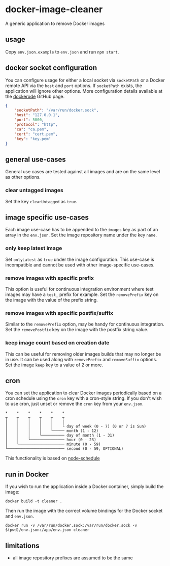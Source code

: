 # docker-image-cleaner
A generic application to remove Docker images

## usage
Copy `env.json.example` to `env.json` and run `npm start`.

## docker socket configuration
You can configure usage for either a local socket via `socketPath` or a Docker
remote API via the `host` and `port` options. If `socketPath` exists, the
application will ignore other options. More configuration details available at
the [dockerode](https://github.com/apocas/dockerode) GitHub page.
```JSON
{
    "socketPath": "/var/run/docker.sock",
    "host": "127.0.0.1",
    "port": 5000,
    "protocol": "http",
    "ca": "ca.pem",
    "cert": "cert.pem",
    "key": "key.pem"
}
```

## general use-cases
General use cases are tested against all images and are on the same level as
other options.

### clear untagged images
Set the key `clearUntagged` as `true`.

## image specific use-cases
Each image use-case has to be appended to the `images` key as part of an array
in the `env.json`. Set the image repository name under the key `name`.

### only keep latest image
Set `onlyLatest` as `true` under the image configuration. This use-case is
incompatible and cannot be used with other image-specific use-cases.

### remove images with specific prefix
This option is useful for continuous integration environment where test images
may have a `test_` prefix for example. Set the `removePrefix` key on the image
with the value of the prefix string.

### remove images with specific postfix/suffix
Similar to the `removePrefix` option, may be handy for continuous integration.
Set the `removePostfix` key on the image with the postfix string value.

### keep image count based on creation date
This can be useful for removing older images builds that may no longer be in
use. It can be used along with `removePrefix` and `removeSuffix` options. Set
the image `keep` key to a value of 2 or more.

## cron
You can set the application to clear Docker images periodically based on a cron
schedule using the `cron` key with a cron-style string. If you don't wish to
use cron, just unset or remove the `cron` key from your `env.json`.
```
*    *    *    *    *    *
┬    ┬    ┬    ┬    ┬    ┬
│    │    │    │    │    |
│    │    │    │    │    └ day of week (0 - 7) (0 or 7 is Sun)
│    │    │    │    └───── month (1 - 12)
│    │    │    └────────── day of month (1 - 31)
│    │    └─────────────── hour (0 - 23)
│    └──────────────────── minute (0 - 59)
└───────────────────────── second (0 - 59, OPTIONAL)
```
This functionality is based on [node-schedule](https://github.com/node-schedule/node-schedule)

## run in Docker
If you wish to run the application inside a Docker container, simply build the image:
```
docker build -t cleaner .
```
Then run the image with the correct volume bindings for the Docker socket and `env.json`.
```
docker run -v /var/run/docker.sock:/var/run/docker.sock -v $(pwd)/env.json:/app/env.json cleaner
```

## limitations
* all image repository prefixes are assumed to be the same
